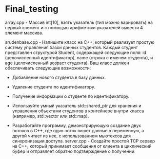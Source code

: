 # Final_testing
array.cpp - Массив int[10], взять указатель (тип можно варировать) на первый элемент и с помощью арифметики указателей вывести 4 элемент массива.

srudenbase.cpp - Напишите класс на C++, который реализует простую систему управления базой данных студентов. Каждый студент представлен структурой Student, содержащей следующие поля: id (целочисленный идентификатор), name (строка с именем студента), и age (целочисленный возраст студента). Ваш класс должен обеспечивать следующие возможности:

- Добавление нового студента в базу данных. 

- Удаление студента по идентификатору.

- Получение информации о студенте по идентификатору. 

- Используйте умный указатель std::shared_ptr для хранения и управления объектами студентов в контейнере внутри класса (например, std::vector или std::map). 

- Разработайте программу, демонстрирующую создание двух потоков в C++, где один поток пишет данные в переменную, а другой читает из нее, с использованием мьютексов для синхронизации доступа.
server.cpp - Создайте простой TCP сервер на C++, который принимает сообщения от клиента в циклический буфер и отправляет обратно подтверждение о получении.
